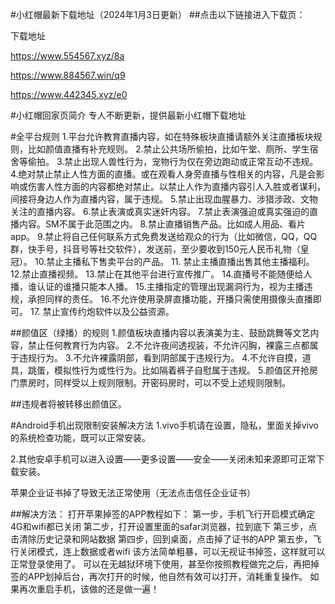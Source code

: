 #小红帽最新下载地址（2024年1月3日更新）
##点击以下链接进入下载页：

下载地址

https://www.554567.xyz/8a


https://www.884567.win/q9


https://www.442345.xyz/e0


#小红帽回家页简介
专人不断更新，提供最新小红帽下载地址


#全平台规则
1.平台允许教育直播内容，如在特殊板块直播请额外关注直播板块规则，比如颜值直播有补充规则。
2.禁止公共场所偷拍，比如午堂、厕所、学生宿舍等偷拍。
3.禁止出现人兽性行为，宠物行为仅在旁边跑动或正常互动不违规。
4.绝对禁止禁止人性方面的直播。或在观看人身旁直播与性相关的内容，凡是会影响或伤害人性方面的内容都绝对禁止。以禁止人作为直播内容引人入胜或者谋利，间接将身边人作为直播内容，属于违规。
5.禁止出现血腥暴力、涉猎涉政、文物关注的直播内容。
6.禁止表演或真实迷奸内容。
7.禁止表演强迫或真实强迫的直播内容。SM不属于此范围之内。
8.禁止直播销售产品。比如成人用品、看片app。
9.禁止将自己任何联系方式免费发送给观众的行为（比如微信，QQ，QQ群，快手号，抖音号等社交软件），发送前，至少要收到150元人民币礼物（皇冠）。
10.禁止主播私下售卖平台的产品。
11. 禁止主播直播出售其他主播福利。
12.禁止直播视频。
13.禁止在其他平台进行宣传推广。
14.直播号不能随便给人播，谁认证的谁播只能本人播。
15.主播指定的管理出现漏洞行为，视为主播违规，承担同样的责任。
16.不允许使用录屏直播功能，开播只需使用摄像头直播即可。
17. 禁止宣传约炮软件以及公益资源。

##颜值区（绿播）的规则
1.颜值板块直播内容以表演美为主、鼓励跳舞等文艺内容，禁止任何教育行为内容。
2.不允许夜间透视装，不允许闪胸，裸露三点都属于违规行为。
3.不允许裸露阴部，看到阴部属于违规行为。
4.不允许自摸，道具，跳蛋，模拟性行为或性行为。比如隔着裤子自慰属于违规。
5.颜值区开抢房门票房时，同样受以上规则限制。开密码房时，可以不受上述规则限制。

##违规者将被转移出颜值区。

#Android手机出现限制安装解决方法
1.vivo手机请在设置，隐私，里面关掉vivo的系统检查功能，既可以正常安装。

2.其他安卓手机可以进入设置——更多设置——安全——关闭未知来源即可正常下载安装。

苹果企业证书掉了导致无法正常使用（无法点击信任企业证书）

##解决方法：
打开苹果掉签的APP教程如下：
第一步，手机飞行开启模式确定4G和wifi都已关闭
第二步，打开设置里面的safar浏览器，拉到底下
第三步，点击清除历史记录和网站数据
第四步，回到桌面，点击掉了证书的APP
第五步，飞行关闭模式，连上数据或者wifi
该方法简单粗暴，可以无视证书掉签，这样就可以正常登录使用了。
可以在无越狱环境下使用，甚至你按照教程做完之后，再把掉签的APP划掉后台，再次打开的时候，他自然有效可以打开，消耗重复操作。
如果再次重启手机，该做的还是做一遍！
